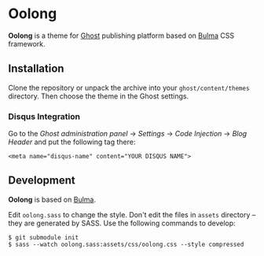 # Oolong

**Oolong** is a theme for [Ghost](https://ghost.org/) publishing platform based on [Bulma](http://bulma.io/) CSS framework.

## Installation

Clone the repository or unpack the archive into your `ghost/content/themes` directory. Then choose the theme in the Ghost settings.

### Disqus Integration

Go to the *Ghost administration panel* → *Settings* → *Code Injection* → *Blog Header* and put the following tag there:

```
<meta name="disqus-name" content="YOUR DISQUS NAME">
```

## Development

**Oolong** is based on [Bulma](http://bulma.io/documentation/overview/start/).

Edit `oolong.sass` to change the style. Don't edit the files in `assets` directory – they are generated by SASS. Use the following commands to develop:
 
```
$ git submodule init
$ sass --watch oolong.sass:assets/css/oolong.css --style compressed
```
